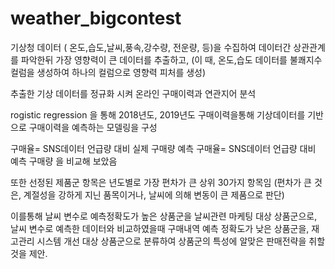 # weather_bigcontest
기상청 데이터 ( 온도,습도,날씨,풍속,강수량, 전운량, 등)을 수집하여
데이터간 상관관계를 파악한뒤
가장 영향력이 큰 데이터를 추출하고,
(이 때, 온도,습도 데이터를 불쾌지수 컬럼을 생성하여 하나의 컬럼으로 영향력 피처를 생성)

추출한 기상 데이터를 정규화 시켜
온라인 구매이력과 연관지어 분석


rogistic regression 을 통해 2018년도, 2019년도 구매이력을통해 
기상데이터를 기반으로 구매이력을 예측하는 모델링을 구성

구매율= SNS데이터 언급량 대비 실제 구매량
예측 구매율= SNS데이터 언급량 대비 예측 구매량
을 비교해 보았음

또한 선정된 제품군 항목은 년도별로 가장 편차가 큰 상위 30가지 항목임
(편차가 큰 것은, 계절성을 강하게 지닌 품목이거나, 날씨에 의해 변동이 큰 제품으로 판단)



이를통해 날씨 변수로 예측정확도가 높은 상품군을 날씨관련 마케팅 대상 상품군으로,
날씨 변수로 예측한 데이터와 비교하였을때 구매내역 예측 정확도가 낮은 상품군을, 재고관리 시스템 개선 대상 상품군으로 분류하여
상품군의 특성에 알맞은 판매전략을 취할것을 제안.
